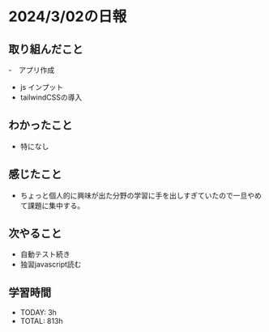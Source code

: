 # 2024/3/02の日報

## 取り組んだこと
-　アプリ作成
- js インプット
- tailwindCSSの導入

## わかったこと
- 特になし

## 感じたこと
- ちょっと個人的に興味が出た分野の学習に手を出しすぎていたので一旦やめて課題に集中する。


## 次やること
- 自動テスト続き
- 独習javascript読む


## 学習時間
- TODAY: 3h
- TOTAL: 813h
